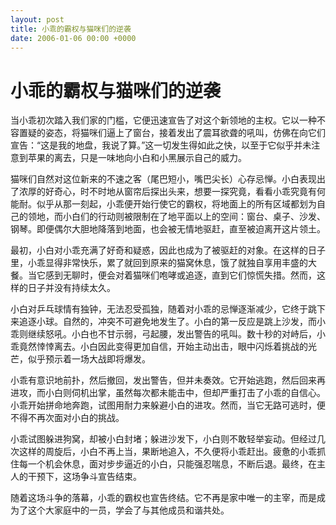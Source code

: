 ```yaml
---
layout: post
title: 小乖的霸权与猫咪们的逆袭
date: 2006-01-06 00:00 +0000
---
```

# 小乖的霸权与猫咪们的逆袭

当小乖初次踏入我们家的门槛，它便迅速宣告了对这个新领地的主权。它以一种不容置疑的姿态，将猫咪们逼上了窗台，接着发出了震耳欲聋的吼叫，仿佛在向它们宣告：“这是我的地盘，我说了算。”这一切发生得如此之快，以至于它似乎并未注意到苹果的离去，只是一味地向小白和小黑展示自己的威力。

猫咪们自然对这位新来的不速之客（尾巴短小，嘴巴尖长）心存忌惮。小白表现出了浓厚的好奇心，时不时地从窗帘后探出头来，想要一探究竟，看看小乖究竟有何能耐。似乎从那一刻起，小乖便开始行使它的霸权，将地面上的所有区域都划为自己的领地，而小白们的行动则被限制在了地平面以上的空间：窗台、桌子、沙发、钢琴。即便偶尔大胆地降落到地面，也会被无情地驱赶，直至被迫离开这片领土。

最初，小白对小乖充满了好奇和疑惑，因此也成为了被驱赶的对象。在这样的日子里，小乖显得非常快乐，累了就回到原来的猫窝休息，饿了就独自享用丰盛的大餐。当它感到无聊时，便会对着猫咪们咆哮或追逐，直到它们惊慌失措。然而，这样的日子并没有持续太久。

小白对乒乓球情有独钟，无法忍受孤独，随着对小乖的忌惮逐渐减少，它终于跳下来追逐小球。自然的，冲突不可避免地发生了。小白的第一反应是跳上沙发，而小乖则继续怒吼。小白也不甘示弱，弓起腰，发出警告的吼叫。数十秒的对峙后，小乖竟然悻悻离去。小白因此变得更加自信，开始主动出击，眼中闪烁着挑战的光芒，似乎预示着一场大战即将爆发。

小乖有意识地前扑，然后撤回，发出警告，但并未奏效。它开始逃跑，然后回来再进攻，而小白则伺机出掌，虽然每次都未能击中，但却严重打击了小乖的自信心。小乖开始拼命地奔跑，试图用耐力来躲避小白的进攻。然而，当它无路可逃时，便不得不再次面对小白的挑战。

小乖试图躲进狗窝，却被小白封堵；躲进沙发下，小白则不敢轻举妄动。但经过几次这样的周旋后，小白不再上当，果断地追入，不久便将小乖赶出。疲惫的小乖抓住每一个机会休息，面对步步逼近的小白，只能强忍喘息，不断后退。最终，在主人的干预下，这场争斗宣告结束。

随着这场斗争的落幕，小乖的霸权也宣告终结。它不再是家中唯一的主宰，而是成为了这个大家庭中的一员，学会了与其他成员和谐共处。

